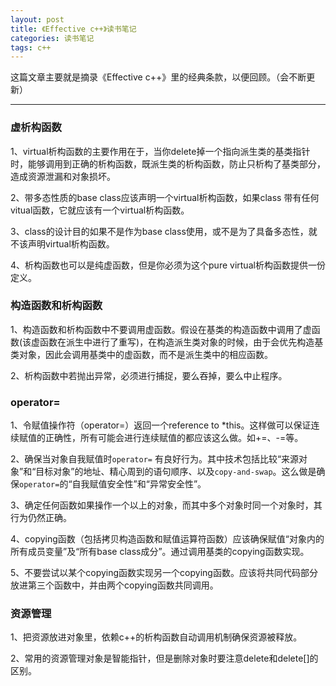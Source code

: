 ```yaml
---
layout: post
title: 《Effective c++》读书笔记
categories: 读书笔记
tags: c++
---
```


这篇文章主要就是摘录《Effective c++》里的经典条款，以便回顾。（会不断更新）

---

### 虚析构函数 

1、virtual析构函数的主要作用在于，当你delete掉一个指向派生类的基类指针时，能够调用到正确的析构函数，既派生类的析构函数，防止只析构了基类部分，造成资源泄漏和对象损坏。

2、带多态性质的base class应该声明一个virtual析构函数，如果class 带有任何vitual函数，它就应该有一个virtual析构函数。

3、class的设计目的如果不是作为base class使用，或不是为了具备多态性，就不该声明virtual析构函数。

4、析构函数也可以是纯虚函数，但是你必须为这个pure virtual析构函数提供一份定义。

### 构造函数和析构函数

1、构造函数和析构函数中不要调用虚函数。假设在基类的构造函数中调用了虚函数(该虚函数在派生中进行了重写)，在构造派生类对象的时候，由于会优先构造基类对象，因此会调用基类中的虚函数，而不是派生类中的相应函数。

2、析构函数中若抛出异常，必须进行捕捉，要么吞掉，要么中止程序。

### operator=

1、令赋值操作符（operator=）返回一个reference to *this。这样做可以保证连续赋值的正确性，所有可能会进行连续赋值的都应该这么做。如+=、-=等。

2、确保当对象自我赋值时`operator=` 有良好行为。其中技术包括比较“来源对象”和“目标对象”的地址、精心周到的语句顺序、以及`copy-and-swap`。这么做是确保`operator=`的“自我赋值安全性”和“异常安全性”。

3、确定任何函数如果操作一个以上的对象，而其中多个对象时同一个对象时，其行为仍然正确。

4、copying函数（包括拷贝构造函数和赋值运算符函数）应该确保赋值“对象内的所有成员变量”及“所有base class成分”。通过调用基类的copying函数实现。

5、不要尝试以某个copying函数实现另一个copying函数。应该将共同代码部分放进第三个函数中，并由两个copying函数共同调用。

### 资源管理

1、把资源放进对象里，依赖c++的析构函数自动调用机制确保资源被释放。

2、常用的资源管理对象是智能指针，但是删除对象时要注意delete和delete[]的区别。
